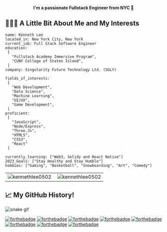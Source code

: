 
 <h1 align="center"><a href="https://kenneth.cat/"><img src="https://fontmeme.com/temporary/5fbae561420f158e699dd2b88a0b9121.png" alt=""></a></h1>


<h4 align="center">I'm a passionate Fullstack Engineer from NYC 🗽</h4>





## 👨🏻‍💻  A Little Bit About Me and My Interests

 ```JS
name: Kenneth Lee
located_in: New York City, New York
current_job: Full Stack Software Engineer
education:
  [
    "Fullstack Academy Immersive Program",
    "CUNY College of Staten Island",
  ]
company: Singularity Future Technology Ltd. (SGLY)

fields_of_interests:
  [
    "Web Development",
    "Data Science",
    "Machine Learning",
    "UI/UX",
    "Game Development",
  ]
proficient:
  [
    "JavaScript", 
    "Node/Express", 
    "Three.Js", 
    "HTML5", 
    "CSS3", 
    "React"
  ]
  
currently_learning: ["Web3, Solidy and React Native"]
2023_Goals: ["Stay Healthy and Stay Humble"]
hobbies: ["Gaming", "Basketball", "Snowboarding", "Art", "Comedy"]
```



<table>
  <tr>
    <td style="border: none;">
      <img align="left" src="https://github-readme-stats.vercel.app/api?username=kennethlee0502&show_icons=true&locale=en" alt="kennethlee0502" />
    </td>
    <td style="border: none;">
      <img align="center" src="https://github-readme-stats.vercel.app/api/top-langs?username=kennethlee0502&show_icons=true&locale=en&layout=compact" alt="kennethlee0502" />
    </td>
  </tr>
</table>






## 📈  My GitHub History!
![snake gif](https://github.com/kennethlee0502/kennethlee0502/blob/output/github-contribution-grid-snake.svg)

[![forthebadge](https://forthebadge.com/images/badges/contains-cat-gifs.svg)](https://forthebadge.com)
[![forthebadge](https://forthebadge.com/images/badges/uses-html.svg)](https://forthebadge.com)
[![forthebadge](https://forthebadge.com/images/badges/built-by-developers.svg)](https://forthebadge.com)
[![forthebadge](https://forthebadge.com/images/badges/ctrl-c-ctrl-v.svg)](https://forthebadge.com)
[![forthebadge](https://forthebadge.com/images/badges/made-with-javascript.svg)](https://forthebadge.com)
[![forthebadge](https://forthebadge.com/images/badges/not-a-bug-a-feature.svg)](https://forthebadge.com)
[![forthebadge](https://forthebadge.com/images/badges/powered-by-oxygen.svg)](https://forthebadge.com)
[![forthebadge](https://forthebadge.com/images/badges/winter-is-coming.svg)](https://forthebadge.com)





<!---
kennethlee0502/kennethlee0502 is a ✨ special ✨ repository because its `README.md` (this file) appears on your GitHub profile.
You can click the Preview link to take a look at your changes.
--->

